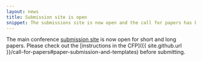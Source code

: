 ```yaml
---
layout: news
title: Submission site is open
snippet: The submissions site is now open and the call for papers has been updated
---
```


The main conference [submission site](https://www.softconf.com/acl2018/papers/ "Submit paper via Softconf") is now open for short and long papers. 
Please check out the [instructions in the CFP]({{ site.github.url }}/call-for-papers#paper-submission-and-templates)
before submitting.